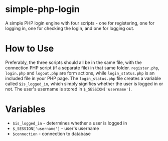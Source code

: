 # simple-php-login
A simple PHP login engine with four scripts - one for registering, one for logging in, one for checking the login, and one for logging out.

# How to Use
Preferably, the three scripts should all be in the same file, with the connection PHP script (if a separate file) in that same folder.  `register.php`, `login.php` and `logout.php` are form actions, while `login_status.php` is an included file in your PHP page.
The `login_status.php` file creates a variable called `$is_logged_in`, which simply signifies whether the user is logged in or not.  The user's username is stored in `$_SESSION['username']`.

# Variables
* `$is_logged_in` - determines whether a user is logged in
* `$_SESSION['username']` - user's username
* `$connection` - connection to database
